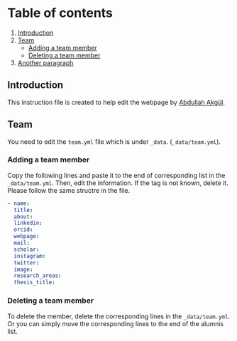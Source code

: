 # Table of contents
1. [Introduction](#introduction)
2. [Team](#team)
    - [Adding a team member](#add_member)
    - [Deleting a team member](#delete_member)
3. [Another paragraph](#paragraph2)

## Introduction <a name="introduction"></a>
This instruction file is created to help edit the webpage by [Abdullah Akgül](https://github.com/aportekila).

## Team <a name="team"></a>
You need to edit the `team.yml` file which is under `_data`. (`_data/team.yml`).

### Adding a team member <a name="add_member"></a>
Copy the following lines and paste it to the end of corresponding list in the `_data/team.yml`. Then, edit the information. If the tag is not known, delete it. Please follow the same structre in the file.
```yaml
- name: 
  title: 
  about: 
  linkedin: 
  orcid: 
  webpage: 
  mail: 
  scholar: 
  instagram: 
  twitter: 
  image: 
  research_areas:
  thesis_title:

```

### Deleting a team member <a name="delete_member"></a>
To delete the member, delete the corresponding lines in the `_data/team.yml`. Or you can simply move the corresponding lines to the end of the alumnis list.



